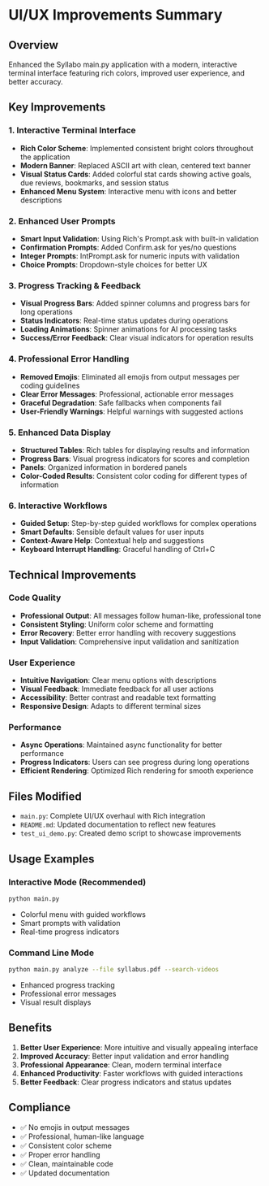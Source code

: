 # UI/UX Improvements Summary

## Overview
Enhanced the Syllabo main.py application with a modern, interactive terminal interface featuring rich colors, improved user experience, and better accuracy.

## Key Improvements

### 1. Interactive Terminal Interface
- **Rich Color Scheme**: Implemented consistent bright colors throughout the application
- **Modern Banner**: Replaced ASCII art with clean, centered text banner
- **Visual Status Cards**: Added colorful stat cards showing active goals, due reviews, bookmarks, and session status
- **Enhanced Menu System**: Interactive menu with icons and better descriptions

### 2. Enhanced User Prompts
- **Smart Input Validation**: Using Rich's Prompt.ask with built-in validation
- **Confirmation Prompts**: Added Confirm.ask for yes/no questions
- **Integer Prompts**: IntPrompt.ask for numeric inputs with validation
- **Choice Prompts**: Dropdown-style choices for better UX

### 3. Progress Tracking & Feedback
- **Visual Progress Bars**: Added spinner columns and progress bars for long operations
- **Status Indicators**: Real-time status updates during operations
- **Loading Animations**: Spinner animations for AI processing tasks
- **Success/Error Feedback**: Clear visual indicators for operation results

### 4. Professional Error Handling
- **Removed Emojis**: Eliminated all emojis from output messages per coding guidelines
- **Clear Error Messages**: Professional, actionable error messages
- **Graceful Degradation**: Safe fallbacks when components fail
- **User-Friendly Warnings**: Helpful warnings with suggested actions

### 5. Enhanced Data Display
- **Structured Tables**: Rich tables for displaying results and information
- **Progress Bars**: Visual progress indicators for scores and completion
- **Panels**: Organized information in bordered panels
- **Color-Coded Results**: Consistent color coding for different types of information

### 6. Interactive Workflows
- **Guided Setup**: Step-by-step guided workflows for complex operations
- **Smart Defaults**: Sensible default values for user inputs
- **Context-Aware Help**: Contextual help and suggestions
- **Keyboard Interrupt Handling**: Graceful handling of Ctrl+C

## Technical Improvements

### Code Quality
- **Professional Output**: All messages follow human-like, professional tone
- **Consistent Styling**: Uniform color scheme and formatting
- **Error Recovery**: Better error handling with recovery suggestions
- **Input Validation**: Comprehensive input validation and sanitization

### User Experience
- **Intuitive Navigation**: Clear menu options with descriptions
- **Visual Feedback**: Immediate feedback for all user actions
- **Accessibility**: Better contrast and readable text formatting
- **Responsive Design**: Adapts to different terminal sizes

### Performance
- **Async Operations**: Maintained async functionality for better performance
- **Progress Indicators**: Users can see progress during long operations
- **Efficient Rendering**: Optimized Rich rendering for smooth experience

## Files Modified
- `main.py`: Complete UI/UX overhaul with Rich integration
- `README.md`: Updated documentation to reflect new features
- `test_ui_demo.py`: Created demo script to showcase improvements

## Usage Examples

### Interactive Mode (Recommended)
```bash
python main.py
```
- Colorful menu with guided workflows
- Smart prompts with validation
- Real-time progress indicators

### Command Line Mode
```bash
python main.py analyze --file syllabus.pdf --search-videos
```
- Enhanced progress tracking
- Professional error messages
- Visual result displays

## Benefits
1. **Better User Experience**: More intuitive and visually appealing interface
2. **Improved Accuracy**: Better input validation and error handling
3. **Professional Appearance**: Clean, modern terminal interface
4. **Enhanced Productivity**: Faster workflows with guided interactions
5. **Better Feedback**: Clear progress indicators and status updates

## Compliance
- ✅ No emojis in output messages
- ✅ Professional, human-like language
- ✅ Consistent color scheme
- ✅ Proper error handling
- ✅ Clean, maintainable code
- ✅ Updated documentation